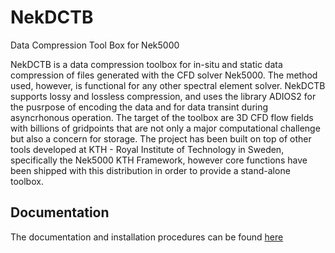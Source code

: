 # NekDCTB
Data Compression Tool Box for Nek5000

NekDCTB is a data compression toolbox for in-situ and static data compression of files generated with the CFD solver Nek5000. The method used, however, is functional for any other spectral element solver. NekDCTB supports lossy and lossless compression, and uses the library ADIOS2 for the pusrpose of encoding the data and for data transint during asyncrhonous operation. The target of the toolbox are 3D CFD flow fields with billions of gridpoints that are not only a major computational challenge but also a concern for storage. The project has been built on top of other tools developed at KTH - Royal Institute of Technology in Sweden, specifically the Nek5000 KTH Framework, however core functions have been shipped with this distribution in order to provide a stand-alone toolbox.


## Documentation
The documentation and installation procedures can be found [here](./docs/index.md)
